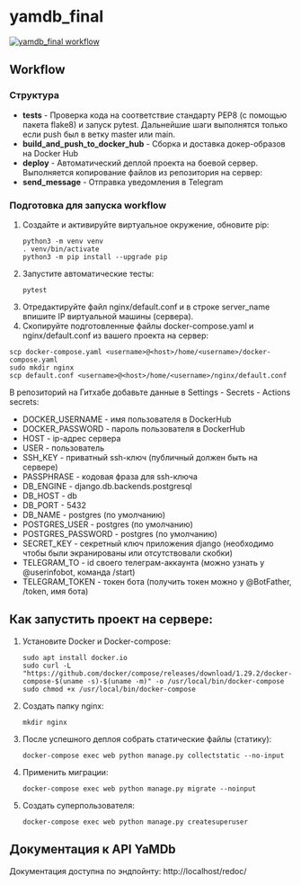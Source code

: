 # yamdb_final


[![yamdb_final workflow](https://github.com/QuiShimo/yamdb_final/actions/workflows/main.yaml/badge.svg)](https://github.com/QuiShimo/yamdb_final/actions/workflows/main.yaml)

## Workflow
### Структура
* **tests** - Проверка кода на соответствие стандарту PEP8 (с помощью пакета flake8) и запуск pytest. 
Дальнейшие шаги выполнятся только если push был в ветку master или main.
* **build_and_push_to_docker_hub** - Сборка и доставка докер-образов на Docker Hub
* **deploy** - Автоматический деплой проекта на боевой сервер. Выполняется копирование файлов из репозитория на сервер:
* **send_message** - Отправка уведомления в Telegram
### Подготовка для запуска workflow
1. Создайте и активируйте виртуальное окружение, обновите pip:
    ```
    python3 -m venv venv
    . venv/bin/activate
    python3 -m pip install --upgrade pip
    ```
2. Запустите автоматические тесты:
    ```
    pytest
    ```
3. Отредактируйте файл nginx/default.conf и в строке server_name впишите IP виртуальной машины (сервера).
4. Скопируйте подготовленные файлы docker-compose.yaml и nginx/default.conf из вашего проекта на сервер:
```
scp docker-compose.yaml <username>@<host>/home/<username>/docker-compose.yaml
sudo mkdir nginx
scp default.conf <username>@<host>/home/<username>/nginx/default.conf
```

В репозиторий на Гитхабе добавьте данные в Settings - Secrets - Actions secrets:
* DOCKER_USERNAME - имя пользователя в DockerHub
* DOCKER_PASSWORD - пароль пользователя в DockerHub
* HOST - ip-адрес сервера
* USER - пользователь
* SSH_KEY - приватный ssh-ключ (публичный должен быть на сервере)
* PASSPHRASE - кодовая фраза для ssh-ключа
* DB_ENGINE - django.db.backends.postgresql
* DB_HOST - db
* DB_PORT - 5432
* DB_NAME - postgres (по умолчанию)
* POSTGRES_USER - postgres (по умолчанию)
* POSTGRES_PASSWORD - postgres (по умолчанию)
* SECRET_KEY - секретный ключ приложения django (необходимо чтобы были экранированы или отсутствовали скобки)
* TELEGRAM_TO - id своего телеграм-аккаунта (можно узнать у @userinfobot, команда /start)
* TELEGRAM_TOKEN - токен бота (получить токен можно у @BotFather, /token, имя бота)
## Как запустить проект на сервере:
1. Установите Docker и Docker-compose:
    ```
    sudo apt install docker.io
    sudo curl -L "https://github.com/docker/compose/releases/download/1.29.2/docker-compose-$(uname -s)-$(uname -m)" -o /usr/local/bin/docker-compose
    sudo chmod +x /usr/local/bin/docker-compose
    ```
2. Создать папку nginx:
    ```
    mkdir nginx
    ```

3. После успешного деплоя собрать статические файлы (статику):
    ```
    docker-compose exec web python manage.py collectstatic --no-input
    ```
4. Применить миграции:
    ```
    docker-compose exec web python manage.py migrate --noinput
    ```
5. Создать суперпользователя:
   ```
   docker-compose exec web python manage.py createsuperuser
   ```
## Документация к API YaMDb
Документация доступна по эндпойнту: http://localhost/redoc/
